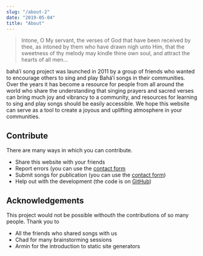 ```yaml
---
slug: "/about-2"
date: "2019-05-04"
title: "About"
---
```




> Intone, O My servant, the verses of God that have been received by thee, as intoned by them who have drawn nigh unto Him, that the sweetness of thy melody may kindle thine own soul, and attract the hearts of all men...


bahá’í song project was launched in 2011 by a group of friends who wanted to encourage others to sing and play Bahá’í songs in their communities. Over the years it has become a resource for people from all around the world who share the understanding that singing prayers and sacred verses can bring much joy and vibrancy to a community, and resources for learning to sing and play songs should be easily accessible. We hope this website can serve as a tool to create a joyous and uplifting atmosphere in your communities.

## Contribute

There are many ways in which you can contribute.

*   Share this website with your friends
*   Report errors (you can use the [contact form](https://www.bahaisongproject.com/contact)
*   Submit songs for publication (you can use the [contact form](https://www.bahaisongproject.com/contact))
*   Help out with the development (the code is on [GitHub](https://github.com/bahaisongproject))

## Acknowledgements

This project would not be possible withouth the contributions of so many people. Thank you to

*   All the friends who shared songs with us
*   Chad for many brainstorming sessions
*   Armin for the introduction to static site generators
